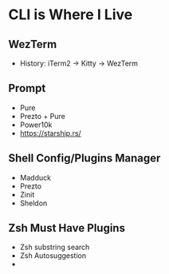 # CLI is Where I Live



## WezTerm

 - History: iTerm2 -> Kitty -> WezTerm



## Prompt

 - Pure
 - Prezto + Pure
 - Power10k
 - https://starship.rs/



## Shell Config/Plugins Manager

 - Madduck 
 - Prezto
 - Zinit
 - Sheldon





## Zsh Must Have Plugins

 - Zsh substring search
 - Zsh Autosuggestion 
 - 




